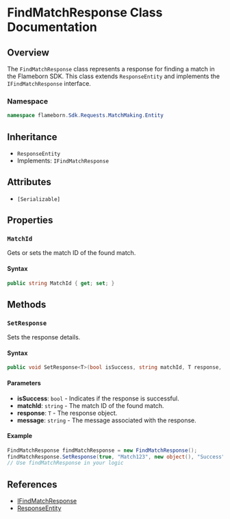 
# FindMatchResponse Class Documentation

## Overview

The `FindMatchResponse` class represents a response for finding a match in the Flameborn SDK. This class extends `ResponseEntity` and implements the `IFindMatchResponse` interface.

### Namespace
```csharp
namespace flameborn.Sdk.Requests.MatchMaking.Entity
```

## Inheritance
- `ResponseEntity`
- Implements: `IFindMatchResponse`

## Attributes
- `[Serializable]`

## Properties

### `MatchId`

Gets or sets the match ID of the found match.

#### Syntax
```csharp
public string MatchId { get; set; }
```

## Methods

### `SetResponse`

Sets the response details.

#### Syntax
```csharp
public void SetResponse<T>(bool isSuccess, string matchId, T response, string message = "");
```

#### Parameters
- **isSuccess**: `bool` - Indicates if the response is successful.
- **matchId**: `string` - The match ID of the found match.
- **response**: `T` - The response object.
- **message**: `string` - The message associated with the response.

#### Example
```csharp
FindMatchResponse findMatchResponse = new FindMatchResponse();
findMatchResponse.SetResponse(true, "Match123", new object(), "Success");
// Use findMatchResponse in your logic
```

## References
- [IFindMatchResponse](https://gkhanc.github.io/flameborn-game/IFindMatchResponse)
- [ResponseEntity](https://gkhanc.github.io/flameborn-game/ResponseEntity)
